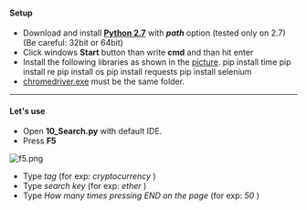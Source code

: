 #### Setup 
* Download and install **[Python 2.7](https://www.python.org/downloads/)** with ***path*** option (tested only on 2.7) (Be careful: 32bit or 64bit)
* Click windows **Start** button than write **cmd** and than hit enter
* Install the following libraries as shown in the [picture](https://steemitimages.com/0x0/https://steemitimages.com/DQmeJUVjL7ykRt2NRXq3s6WfyPsLD8SYJgJRuQAmcsUrJB8/pip-install.jpg).
pip install time
pip install re
pip install os
pip install requests
pip install selenium
* [chromedriver.exe](https://sites.google.com/a/chromium.org/chromedriver/downloads) must be the same folder.

---
#### Let's use
* Open **10_Search.py** with default IDE.
* Press **F5** 

![f5.png](https://res.cloudinary.com/hpiynhbhq/image/upload/v1511754013/pfdwmu3bvnpqykl5wqq4.png)

* Type *tag* (for exp: *cryptocurrency* )
* Type *search key* (for exp: *ether* )
* Type *How many times pressing END on the page* (for exp: *50* )
